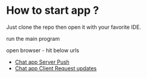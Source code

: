 # How to start app ?

Just clone the repo then open it with your favorite IDE.

run the main program

open browser - hit below urls

- [Chat app Server Push](https://localhost:8080/)
- [Chat app Client Request updates](https://localhost:8080/index-rest.html)
